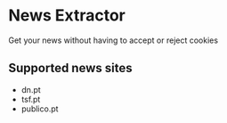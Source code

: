 # News Extractor
Get your news without having to accept or reject cookies

## Supported news sites
- dn.pt
- tsf.pt
- publico.pt

